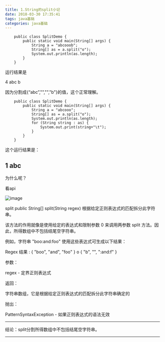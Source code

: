 ```yaml
---
title: 1.String的split小记
date: 2018-03-30 17:35:41
tags: java基础
categories: java基础
---
```


```
    public class SplitDemo {
        public static void main(String[] args) {
            String a = "abcooob";
            String[] as = a.split("o");
            System.out.println(as.length);
        }
    }
```
运行结果是

4
abc            b

因为分割成{“abc”,"","","b"}的值，这个正常理解。

```
    public class SplitDemo {
        public static void main(String[] args) {
            String a = "abcooo";
            String[] as = a.split("o");
            System.out.println(as.length);
            for (String string : as) {
                System.out.print(string+"\t");
            }
        }
    }
```
这个运行结果是：

1
abc
---------------------------------------------------------

为什么呢？

看api

![image](http://p5zbw6dku.bkt.clouddn.com/18-3-30/88195363.jpg)



split
public String[] split(String regex)
根据给定正则表达式的匹配拆分此字符串。

该方法的作用就像是使用给定的表达式和限制参数 0 来调用两参数 split 方法。因此，所得数组中不包括结尾空字符串。

例如，字符串 "boo:and:foo" 使用这些表达式可生成以下结果：

Regex	结果
:	{ "boo", "and", "foo" }
o	{ "b", "", ":and:f" }


参数：

regex - 定界正则表达式

返回：

字符串数组，它是根据给定正则表达式的匹配拆分此字符串确定的

抛出：

PatternSyntaxException - 如果正则表达式的语法无效





----------------------------------------------------------------------------------

结论：split分割所得数组中不包括结尾空字符串。

----------------------------------------------------------------------------------